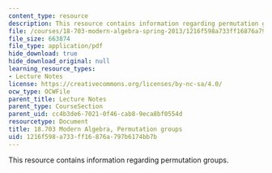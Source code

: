 ```yaml
---
content_type: resource
description: This resource contains information regarding permutation groups.
file: /courses/18-703-modern-algebra-spring-2013/1216f598a733ff16876a797b6174bb7b_MIT18_703S13_pra_l_5.pdf
file_size: 663874
file_type: application/pdf
hide_download: true
hide_download_original: null
learning_resource_types:
- Lecture Notes
license: https://creativecommons.org/licenses/by-nc-sa/4.0/
ocw_type: OCWFile
parent_title: Lecture Notes
parent_type: CourseSection
parent_uid: cc4b3de6-7021-0f46-cab8-9eca8bf0554d
resourcetype: Document
title: 18.703 Modern Algebra, Permutation groups
uid: 1216f598-a733-ff16-876a-797b6174bb7b
---
```

This resource contains information regarding permutation groups.